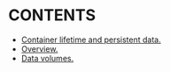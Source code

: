 # CONTENTS

- [Container lifetime and persistent data.]()
- [Overview.](https://github.com/Nouvellie/docker-1st/blob/docker/course/03.volumes/overview.md)
- [Data volumes.](https://github.com/Nouvellie/docker-1st/blob/docker/course/03.volumes/data-volumes.md)